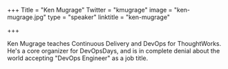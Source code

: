 +++
Title = "Ken Mugrage"
Twitter = "kmugrage"
image = "ken-mugrage.jpg"
type = "speaker"
linktitle = "ken-mugrage"

+++

Ken Mugrage teaches Continuous Delivery and DevOps for ThoughtWorks. He's a core organizer for DevOpsDays, and is in complete denial about the world accepting "DevOps Engineer" as a job title.
